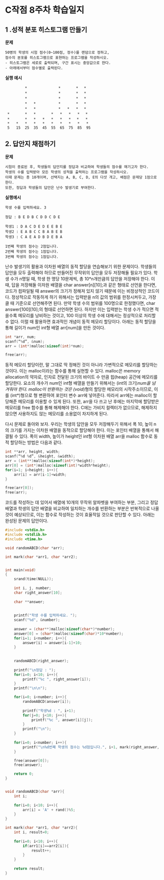 # C작점 8주차 학습일지

## 1 .성적 분포 히스토그램 만들기

**문제**

```
50병의 학생의 시험 점수(0~100점, 정수)를 랜덤으로 정하고,
점수의 분포를 히스토그램으로 표현하는 프로그램을 작성하시오.
- 히스토그램은 세로로 출력되며, 구간 표시는 중앙값으로 한다.
- 아래에서부터 점수별로 출력된다.
```

**실행 예시**

```
         *    　　       *       *　 *　
         *    　　       *       *　 *　
         *    　　       *       *　 *　
         *   *　　       *       *　 *   
         *   *　　       *   *   *　 *　
 *       *   *       *   *   *   *　 *
 *       *   *   *   *   *   *　 *   *
 *   *   *   *   *   *   *   *   *   * 
 5   15  25  35  45  55  65  75  85  95
```





## 2. 답안지 채점하기

**문제**
```
시험이 종료된 후, 학생들의 답안지를 정답과 비교하여 학생들의 점수를 매기고자 한다.
학생의 수를 입력받아 모든 학생의 성적을 출력하는 프로그램을 작성하시오.
이때 문제는 총 10개이며, 선택지는 A, B, C, D, E의 다섯 개고, 배점은 문제당 1점으로 한다.
또한, 정답과 학생들의 답안은 난수 발생기로 부여한다.
```

**실행예시**
```
학생 수를 입력하세요. 3

정답 : B E D B C D D C D E

학생1 : D A C D E D E E B E
학생2 : E A B C C B A B E B
학생3 : C A E A D B D E B A

1번째 학생의 점수는 2점입니다.
2번째 학생의 점수는 1점입니다.
3번째 학생의 점수는 1점입니다.
```

난수 발생기의 활용과 이차원 배열의 동적 할당을 연습해보기 위한 문제이다. 학생들의 답안을 모두 출력해야 하므로 만들어진 무작위의 답안을 모두 저장해둘 필요가 있다. 학생 수가 n명일 때, 학생 한 명당 10문제씩, 총 10*n개만큼의 답안을 저장해야 한다. 이때, 답을 저장해둘 이차원 배열을 char answer[n][10];과 같은 형태로 선언을 한다면, 코드가 컴파일될 때 answer의 크기가 정해져 있지 않기 때문에 이는 비정상적인 코드이다. 정상적으로 작동하게 하기 위해서는 입력받을 n의 값의 범위를 한정시켜두고, 가장 클 때 기준으로 선언해주면 된다. 만약 학생 수의 범위를 100명으로 한정했다면, char answer[100][10];의 형태로 선언하면 된다. 하지만 이는 입력받는 학생 수가 적으면 적을수록 메모리를 낭비하는 것이고, 100 이상의 학생 수에 대해서는 정상적으로 처리할 수 없다. 이럴 때 활용하면 효과적인 개념이 동적 메모리 할당이다. 아래는 동적 할당을 통해 길이가 num인 int형 배열 arr[num]을 만든 것이다.

```c
int *arr, num;
scanf(“%d”, &num);
arr = (int*)malloc(sizeof(int)*num);

free(arr);
```

동적 메모리 할당이란, 말 그대로 딱 정해진 것이 아니라 가변적으로 메모리를 할당하는 것이다. 이는 malloc이라는 함수를 통해 실현할 수 있다. malloc은 memory allocation의 약자로, 인자로 전달된 크기의 바이트 수 만큼 힙(heap) 공간에 메모리를 할당한다. 요소의 개수가 num인 int형 배열을 만들기 위해서는 (int의 크기)*num을 넘겨줘야 한다. malloc이 반환하는 것은 (void*)형의 할당한 메모리의 시작주소이므로, 이를 (int*)형으로 형 변환하여 포인터 변수 arr에 넣어준다. 따라서 arr에는 malloc이 할당해준 메모리를 이용할 수 있게 된다. 또한, arr을 다 쓰고 난 후에는 마지막에 할당받은 메모리를 free 함수를 통해 해제해야 한다. C에는 가비지 컬렉터가 없으므로, 해제하지 않으면 사용하지도 않는 메모리를 소용없이 차지하게 된다. 

다시 문제로 돌아와 보자. 우리는 학생의 답안을 모두 저장해두기 위해서 폭 10, 높이 n의 크기를 가지는 이차원 배열을 동적으로 할당해야 한다. 이는 포인터 배열을 통해서 해결될 수 있다. 폭이 width, 높이가 height인 int형 이차원 배열 arr을 malloc 함수로 동적 할당하는 방법은 다음과 같다.

```c
int **arr, height, width;
scanf(“%d %d”, &height, &width);    
arr = (int**)malloc(sizeof(int*)*height);
arr[0] = (int*)malloc(sizeof(int)*width*height);
for(i=1; i<height; i++){
    arr[i] = arr[i-1]+width;
}

free(arr[0]);
free(arr);	
```

코드를 작성하는 데 있어서 배열에 10개의 무작위 알파벳을 부여하는 부분, 그리고 정답 배열과 학생의 답안 배열을 비교하여 일치하는 개수를 반환하는 부분은 반복적으로 나올 것이 예상되므로, 이는 함수로 작성하는 것이 효율적일 것으로 판단할 수 있다. 아래는 완성된 문제의 답안이다.

```c
#include <stdio.h>
#include <stdlib.h>
#include <time.h>

void randomABCD(char *arr);

int mark(char *arr1, char *arr2);


int main(void)
{
	srand(time(NULL));
	
	int i, j, number;
	char right_answer[10];
	
	char **answer;
	
	
	printf("학생 수를 입력하세요. ");
	scanf("%d", &number);
	
	answer = (char**)malloc(sizeof(char*)*number);
	answer[0] = (char*)malloc(sizeof(char)*10*number);
	for(i=1; i<number; i++){
		answer[i] = answer[i-1]+10;
	}
	
	
	randomABCD(right_answer);
	
	printf("\n정답 : ");
	for(i=0; i<10; i++){
		printf("%c ", right_answer[i]);
	}
	printf("\n\n"); 

	for(i=0; i<number; i++){
		randomABCD(answer[i]);
		
		printf("학생%d : ", i+1);
		for(j=0; j<10; j++){
			printf("%c ", answer[i][j]);
		}
		printf("\n"); 
	}
	
	for(i=0; i<number; i++){
		printf("\n%d번째 학생의 점수는 %d점입니다.", i+1, mark(right_answer, answer[i]));
	}

	free(answer[0]);
	free(answer);

	return 0;
}


void randomABCD(char *arr){
	int i;
	
	for(i=0; i<10; i++){
		arr[i] = 'A' + rand()%5;
	}
}

int mark(char *arr1, char *arr2){
	int i, result=0;
	
	for(i=0; i<10; i++){
		if(arr1[i]==arr2[i]){
			result++;
		}
	}
	
	return result;
}
```



